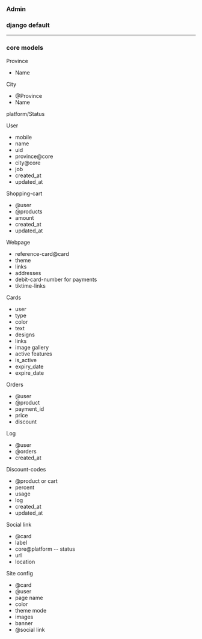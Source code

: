 

### Admin
### django default
------------------


### core models 

Province
- Name 

City 
- @Province 
- Name

  
platform/Status

User

- mobile 
- name 
- uid
- province@core
- city@core
- job
- created_at 
- updated_at 


Shopping-cart
- @user
- @products 
- amount
- created_at
- updated_at 

Webpage 
- reference-card@card
- theme 
- links
- addresses
- debit-card-number for payments
- tiktime-links


Cards
- user  
- type  
- color  
- text
- designs 
- links
- image gallery
- active features 
- is_active 
- expiry_date 
- expire_date 





Orders 
- @user
- @product 
- payment_id
- price
- discount 

Log
- @user 
- @orders
- created_at 


Discount-codes
- @product or cart
- percent 
- usage 
- log
- created_at
- updated_at


Social link
- @card 
- label 
- core@platform -- status
- url 
- location 



Site config 
- @card 
- @user 
- page name 
- color 
- theme mode 
- images 
- banner
- @social link


